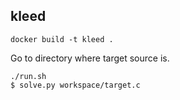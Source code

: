 kleed
-----

```
docker build -t kleed .
```

Go to directory where target source is.

```
./run.sh
$ solve.py workspace/target.c
```

